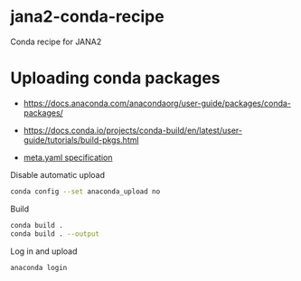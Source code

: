 # jana2-conda-recipe
Conda recipe for JANA2


# Uploading conda packages

- https://docs.anaconda.com/anacondaorg/user-guide/packages/conda-packages/

- https://docs.conda.io/projects/conda-build/en/latest/user-guide/tutorials/build-pkgs.html

- [meta.yaml specification](https://docs.conda.io/projects/conda-build/en/latest/resources/define-metadata.html)

Disable automatic upload

```bash
conda config --set anaconda_upload no
```

Build

```bash
conda build .
conda build . --output

```

Log in and upload

```bash 
anaconda login


